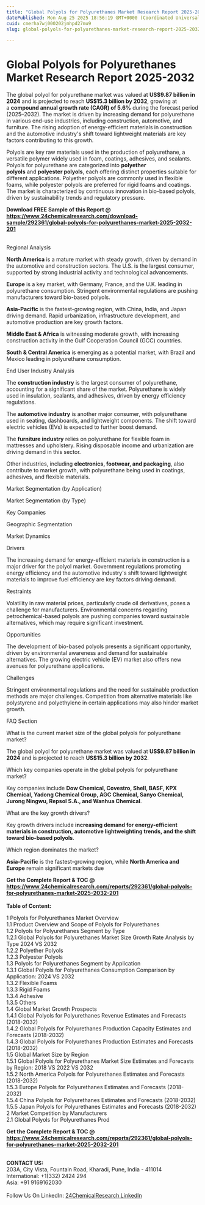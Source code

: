 ```yaml
---
title: "Global Polyols for Polyurethanes Market Research Report 2025-2032"
datePublished: Mon Aug 25 2025 18:56:19 GMT+0000 (Coordinated Universal Time)
cuid: cmerha7wj000202jmhpd27mu9
slug: global-polyols-for-polyurethanes-market-research-report-2025-2032-1-1

---
```


# Global Polyols for Polyurethanes Market Research Report 2025-2032

<p>The global polyol for polyurethane market was valued at <strong>US$9.87 billion in 2024</strong> and is projected to reach <strong>US$15.3 billion by 2032</strong>, growing at a <strong>compound annual growth rate (CAGR) of 5.6%</strong> during the forecast period (2025–2032). The market is driven by increasing demand for polyurethane in various end-use industries, including construction, automotive, and furniture. The rising adoption of energy-efficient materials in construction and the automotive industry's shift toward lightweight materials are key factors contributing to this growth.</p><p>
</p><p>Polyols are key raw materials used in the production of polyurethane, a versatile polymer widely used in foam, coatings, adhesives, and sealants. Polyols for polyurethane are categorized into <strong>polyether polyols</strong> and <strong>polyester polyols</strong>, each offering distinct properties suitable for different applications. Polyether polyols are commonly used in flexible foams, while polyester polyols are preferred for rigid foams and coatings. The market is characterized by continuous innovation in bio-based polyols, driven by sustainability trends and regulatory pressure.</p><div><b>Download FREE Sample of this Report @ 
            <a href="https://www.24chemicalresearch.com/download-sample/292361/global-polyols-for-polyurethanes-market-2025-2032-201">
            https://www.24chemicalresearch.com/download-sample/292361/global-polyols-for-polyurethanes-market-2025-2032-201</a></b></div><br><p>
Regional Analysis</p><p>
</p><p><strong>North America</strong> is a mature market with steady growth, driven by demand in the automotive and construction sectors. The U.S. is the largest consumer, supported by strong industrial activity and technological advancements.</p><p>
</p><p><strong>Europe</strong> is a key market, with Germany, France, and the U.K. leading in polyurethane consumption. Stringent environmental regulations are pushing manufacturers toward bio-based polyols.</p><p>
</p><p><strong>Asia-Pacific</strong> is the fastest-growing region, with China, India, and Japan driving demand. Rapid urbanization, infrastructure development, and automotive production are key growth factors.</p><p>
</p><p><strong>Middle East &amp; Africa</strong> is witnessing moderate growth, with increasing construction activity in the Gulf Cooperation Council (GCC) countries.</p><p>
</p><p><strong>South &amp; Central America</strong> is emerging as a potential market, with Brazil and Mexico leading in polyurethane consumption.</p><p>
End User Industry Analysis</p><p>
</p><p>The <strong>construction industry</strong> is the largest consumer of polyurethane, accounting for a significant share of the market. Polyurethane is widely used in insulation, sealants, and adhesives, driven by energy efficiency regulations.</p><p>
</p><p>The <strong>automotive industry</strong> is another major consumer, with polyurethane used in seating, dashboards, and lightweight components. The shift toward electric vehicles (EVs) is expected to further boost demand.</p><p>
</p><p>The <strong>furniture industry</strong> relies on polyurethane for flexible foam in mattresses and upholstery. Rising disposable income and urbanization are driving demand in this sector.</p><p>
</p><p>Other industries, including <strong>electronics, footwear, and packaging</strong>, also contribute to market growth, with polyurethane being used in coatings, adhesives, and flexible materials.</p><p>
Market Segmentation (by Application)</p><p>
</p><p>
Market Segmentation (by Type)</p><p>
</p><p>
Key Companies</p><p>
</p><p>
Geographic Segmentation</p><p>
</p><p>
Market Dynamics</p><p>
Drivers</p><p>
</p><p>The increasing demand for energy-efficient materials in construction is a major driver for the polyol market. Government regulations promoting energy efficiency and the automotive industry's shift toward lightweight materials to improve fuel efficiency are key factors driving demand.</p><p>
Restraints</p><p>
</p><p>Volatility in raw material prices, particularly crude oil derivatives, poses a challenge for manufacturers. Environmental concerns regarding petrochemical-based polyols are pushing companies toward sustainable alternatives, which may require significant investment.</p><p>
Opportunities</p><p>
</p><p>The development of bio-based polyols presents a significant opportunity, driven by environmental awareness and demand for sustainable alternatives. The growing electric vehicle (EV) market also offers new avenues for polyurethane applications.</p><p>
Challenges</p><p>
</p><p>Stringent environmental regulations and the need for sustainable production methods are major challenges. Competition from alternative materials like polystyrene and polyethylene in certain applications may also hinder market growth.</p><p>
FAQ Section</p><p>
What is the current market size of the global polyols for polyurethane market?</p><p>
</p><p>The global polyol for polyurethane market was valued at <strong>US$9.87 billion in 2024</strong> and is projected to reach <strong>US$15.3 billion by 2032</strong>.</p><p>
Which key companies operate in the global polyols for polyurethane market?</p><p>
</p><p>Key companies include <strong>Dow Chemical, Covestro, Shell, BASF, KPX Chemical, Yadong Chemical Group, AGC Chemical, Sanyo Chemical, Jurong Ningwu, Repsol S.A., and Wanhua Chemical</strong>.</p><p>
What are the key growth drivers?</p><p>
</p><p>Key growth drivers include <strong>increasing demand for energy-efficient materials in construction, automotive lightweighting trends, and the shift toward bio-based polyols</strong>.</p><p>
Which region dominates the market?</p><p>
</p><p><strong>Asia-Pacific</strong> is the fastest-growing region, while <strong>North America and Europe</strong> remain significant markets due</p>

<div><b>Get the Complete Report & TOC @ 
            <a href="https://www.24chemicalresearch.com/reports/292361/global-polyols-for-polyurethanes-market-2025-2032-201">
            https://www.24chemicalresearch.com/reports/292361/global-polyols-for-polyurethanes-market-2025-2032-201</a></b></div><br>
            <b>Table of Content:</b><p>1 Polyols for Polyurethanes Market Overview<br />
    1.1 Product Overview and Scope of Polyols for Polyurethanes<br />
    1.2 Polyols for Polyurethanes Segment by Type<br />
        1.2.1 Global Polyols for Polyurethanes Market Size Growth Rate Analysis by Type 2024 VS 2032<br />
        1.2.2 Polyether Polyols<br />
        1.2.3 Polyester Polyols<br />
    1.3 Polyols for Polyurethanes Segment by Application<br />
        1.3.1 Global Polyols for Polyurethanes Consumption Comparison by Application: 2024 VS 2032<br />
        1.3.2 Flexible Foams<br />
        1.3.3 Rigid Foams<br />
        1.3.4 Adhesive<br />
        1.3.5 Others<br />
    1.4 Global Market Growth Prospects<br />
        1.4.1 Global Polyols for Polyurethanes Revenue Estimates and Forecasts (2018-2032)<br />
        1.4.2 Global Polyols for Polyurethanes Production Capacity Estimates and Forecasts (2018-2032)<br />
        1.4.3 Global Polyols for Polyurethanes Production Estimates and Forecasts (2018-2032)<br />
    1.5 Global Market Size by Region<br />
        1.5.1 Global Polyols for Polyurethanes Market Size Estimates and Forecasts by Region: 2018 VS 2022 VS 2032<br />
        1.5.2 North America Polyols for Polyurethanes Estimates and Forecasts (2018-2032)<br />
        1.5.3 Europe Polyols for Polyurethanes Estimates and Forecasts (2018-2032)<br />
        1.5.4 China Polyols for Polyurethanes Estimates and Forecasts (2018-2032)<br />
        1.5.5 Japan Polyols for Polyurethanes Estimates and Forecasts (2018-2032)<br />
2 Market Competition by Manufacturers<br />
    2.1 Global Polyols for Polyurethanes Prod</p>

<div><b>Get the Complete Report & TOC @ 
            <a href="https://www.24chemicalresearch.com/reports/292361/global-polyols-for-polyurethanes-market-2025-2032-201">
            https://www.24chemicalresearch.com/reports/292361/global-polyols-for-polyurethanes-market-2025-2032-201</a></b></div><br>

<b>CONTACT US:</b><br>
            203A, City Vista, Fountain Road, Kharadi, Pune, India - 411014<br>
            International: +1(332) 2424 294<br>
            Asia: +91 9169162030 <br><br>
            Follow Us On LinkedIn: <a href="https://www.linkedin.com/company/24chemicalresearch/">24ChemicalResearch LinkedIn</a>